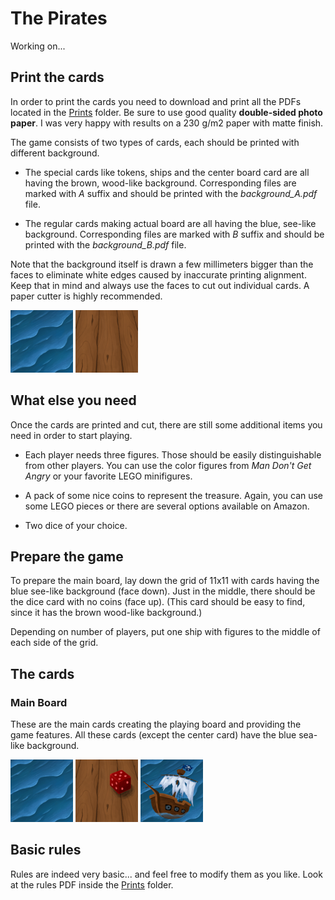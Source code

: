 # The Pirates

Working on...

## Print the cards

In order to print the cards you need to download and print all the PDFs located in the [Prints](https://github.com/xxao/Pirates/tree/master/Prints) folder. Be sure to use good quality **double-sided photo paper**. I was very happy with results on a 230 g/m2 paper with matte finish.

The game consists of two types of cards, each should be printed with different background.

- The special cards like tokens, ships and the center board card are all having the brown, wood-like background. Corresponding files are marked with _A_ suffix and should be printed with the _background_A.pdf_ file.

- The regular cards making actual board are all having the blue, see-like background. Corresponding files are marked with _B_ suffix and should be printed with the _background_B.pdf_ file.

Note that the background itself is drawn a few millimeters bigger than the faces to eliminate white edges caused by inaccurate printing alignment. Keep that in mind and always use the faces to cut out individual cards. A paper cutter is highly recommended.

![Background][bgr_sea]
![Background][bgr_table]

## What else you need

Once the cards are printed and cut, there are still some additional items you need in order to start playing.

- Each player needs three figures. Those should be easily distinguishable from other players. You can use the color figures from _Man Don't Get Angry_ or your favorite LEGO minifigures.

- A pack of some nice coins to represent the treasure. Again, you can use some LEGO pieces or there are several options available on Amazon.

- Two dice of your choice.

## Prepare the game

To prepare the main board, lay down the grid of 11x11 with cards having the blue see-like background (face down). Just in the middle, there should be the dice card with no coins (face up). (This card should be easy to find, since it has the brown wood-like background.) 

Depending on number of players, put one ship with figures to the middle of each side of the grid.

## The cards

### Main Board
These are the main cards creating the playing board and providing the game features. All these cards (except the center card) have the blue sea-like background.

![Background][bgr_sea]
![Dice Table][dice_table]
![Blue Ship][ship_blue]

## Basic rules
Rules are indeed very basic... and feel free to modify them as you like. Look at the rules PDF inside the [Prints](https://github.com/xxao/Pirates/tree/master/Prints) folder.

[bgr_sea]: https://raw.githubusercontent.com/xxao/pirates/master/Images/Back.png "Dice Table"
[bgr_table]: https://raw.githubusercontent.com/xxao/pirates/master/Images/Table.png "Dice Table"
[dice_table]: https://raw.githubusercontent.com/xxao/pirates/master/Images/Dice_Table.png "Dice Table"
[ship_blue]: https://raw.githubusercontent.com/xxao/pirates/master/Images/Ship_Blue.png "Blue Ship"
